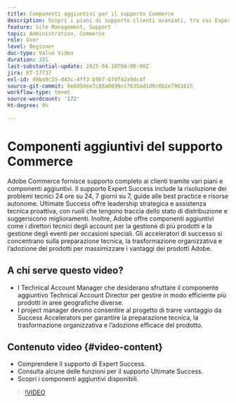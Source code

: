 ```yaml
---
title: Componenti aggiuntivi per il supporto Commerce
description: Scopri i piani di supporto clienti avanzati, tra cui Expert Success, Ultimate Success e vari componenti aggiuntivi per l’assistenza strategica.
feature: Site Management, Support
topic: Administration, Commerce
role: User
level: Beginner
doc-type: Value Video
duration: 331
last-substantial-update: 2025-04-10T00:00:00Z
jira: KT-17737
exl-id: d0ba9c55-d43c-4ff3-b9b7-678f42a9dc4f
source-git-commit: 8e605dee7c88a8699cc7635ad1d0c6b2e7981615
workflow-type: tm+mt
source-wordcount: '172'
ht-degree: 0%

---
```


# Componenti aggiuntivi del supporto Commerce

Adobe Commerce fornisce supporto completo ai clienti tramite vari piani e componenti aggiuntivi. Il supporto Expert Success include la risoluzione dei problemi tecnici 24 ore su 24, 7 giorni su 7, guide alle best practice e risorse autonome. Ultimate Success offre leadership strategica e assistenza tecnica proattiva, con ruoli che tengono traccia dello stato di distribuzione e suggeriscono miglioramenti. Inoltre, Adobe offre componenti aggiuntivi come i direttori tecnici degli account per la gestione di più prodotti e la gestione degli eventi per occasioni speciali. Gli acceleratori di successo si concentrano sulla preparazione tecnica, la trasformazione organizzativa e l’adozione dei prodotti per massimizzare i vantaggi dei prodotti Adobe.

## A chi serve questo video?

* I Technical Account Manager che desiderano sfruttare il componente aggiuntivo Technical Account Director per gestire in modo efficiente più prodotti in aree geografiche diverse.
* I project manager devono consentire al progetto di trarre vantaggio da Success Accelerators per garantire la preparazione tecnica, la trasformazione organizzativa e l’adozione efficace del prodotto.

## Contenuto video {#video-content}

* Comprendere il supporto di Expert Success.
* Consulta alcune delle funzioni per il supporto Ultimate Success.
* Scopri i componenti aggiuntivi disponibili.


>[!VIDEO](https://video.tv.adobe.com/v/3457545/?learn=on&enablevpops)

